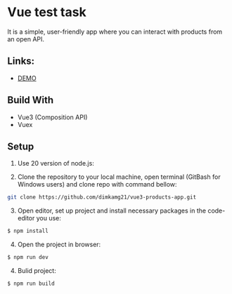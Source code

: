 # Vue test task

It is a simple, user-friendly app where you can interact with products from an
open API.

## Links:

- [DEMO](https://dimkamg21.github.io/vue3-products-app/)


## Build With

- Vue3 (Composition API)
- Vuex


## Setup

1. Use 20 version of node.js: <br>

2. Clone the repository to your local machine, open terminal (GitBash for Windows users) and clone repo with command bellow:

```sh
git clone https://github.com/dimkamg21/vue3-products-app.git
```

3. Open editor, set up project and install necessary packages in the code-editor you use:

```sh
$ npm install
```

4. Open the project in browser:

```sh
$ npm run dev
```

4. Bulid project:

```sh
$ npm run build
```
